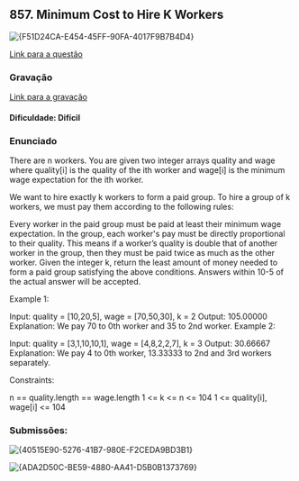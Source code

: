 ## 857. Minimum Cost to Hire K Workers

![{F51D24CA-E454-45FF-90FA-4017F9B7B4D4}](https://github.com/user-attachments/assets/3d90b616-bcb8-41ae-949f-f043776f94f7)

[Link para a questão](https://leetcode.com/problems/minimum-cost-to-hire-k-workers/description/)

### Gravação

[Link para a gravação]()

#### Dificuldade: Difícil

### Enunciado

There are n workers. You are given two integer arrays quality and wage where quality[i] is the quality of the ith worker and wage[i] is the minimum wage expectation for the ith worker.

We want to hire exactly k workers to form a paid group. To hire a group of k workers, we must pay them according to the following rules:

Every worker in the paid group must be paid at least their minimum wage expectation.
In the group, each worker's pay must be directly proportional to their quality. This means if a worker’s quality is double that of another worker in the group, then they must be paid twice as much as the other worker.
Given the integer k, return the least amount of money needed to form a paid group satisfying the above conditions. Answers within 10-5 of the actual answer will be accepted.

 

Example 1:

Input: quality = [10,20,5], wage = [70,50,30], k = 2
Output: 105.00000
Explanation: We pay 70 to 0th worker and 35 to 2nd worker.
Example 2:

Input: quality = [3,1,10,10,1], wage = [4,8,2,2,7], k = 3
Output: 30.66667
Explanation: We pay 4 to 0th worker, 13.33333 to 2nd and 3rd workers separately.
 

Constraints:

n == quality.length == wage.length
1 <= k <= n <= 104
1 <= quality[i], wage[i] <= 104

### Submissões: 

![{40515E90-5276-41B7-980E-F2CEDA9BD3B1}](https://github.com/user-attachments/assets/9320b6c1-4fae-4bc3-8478-fe8200883dbf)

![{ADA2D50C-BE59-4880-AA41-D5B0B1373769}](https://github.com/user-attachments/assets/47ee7814-c811-4d7e-9bb1-47ac509e6e0d)

